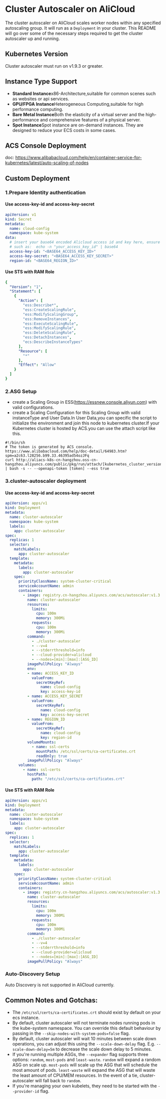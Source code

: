 # Cluster Autoscaler on AliCloud
The cluster autoscaler on AliCloud scales worker nodes within any specified autoscaling group. It will run as a `Deployment` in your cluster. This README will go over some of the necessary steps required to get the cluster autoscaler up and running.

## Kubernetes Version
Cluster autoscaler must run on v1.9.3 or greater.

## Instance Type Support
- **Standard Instance**x86-Architecture,suitable for common scenes such as websites or api services.
- **GPU/FPGA Instance**Heterogeneous Computing,suitable for high performance computing.
- **Bare Metal Instance**Both the elasticity of a virtual server and the high-performance and comprehensive features of a physical server.
- **Spot Instance**Spot instance are on-demand instances. They are designed to reduce your ECS costs in some cases.


## ACS Console Deployment
doc: https://www.alibabacloud.com/help/en/container-service-for-kubernetes/latest/auto-scaling-of-nodes

## Custom Deployment
### 1.Prepare Identity authentication
#### Use access-key-id and access-key-secret
```yaml
apiVersion: v1
kind: Secret
metadata:
  name: cloud-config
  namespace: kube-system
data:
  # insert your base64 encoded Alicloud access id and key here, ensure there's no trailing newline:
  # such as:  echo -n "your_access_key_id" | base64
  access-key-id: "<BASE64_ACCESS_KEY_ID>"
  access-key-secret: "<BASE64_ACCESS_KEY_SECRET>"
  region-id: "<BASE64_REGION_ID>"
```
#### Use STS with RAM Role
```yaml
{
  "Version": "1",
  "Statement": [
    {
      "Action": [
        "ess:Describe*",
        "ess:CreateScalingRule",
        "ess:ModifyScalingGroup",
        "ess:RemoveInstances",
        "ess:ExecuteScalingRule",
        "ess:ModifyScalingRule",
        "ess:DeleteScalingRule",
        "ess:DetachInstances",
        "ecs:DescribeInstanceTypes"
      ],
      "Resource": [
        "*"
      ],
      "Effect": "Allow"
    }
  ]
}
```

### 2.ASG Setup
* create a Scaling Group in ESS(https://essnew.console.aliyun.com) with valid configurations.
* create a Scaling Configuration for this Scaling Group with valid instanceType and User Data.In User Data,you can specific the script to initialize the environment and join this node to kubernetes cluster.If your Kubernetes cluster is hosted by ACS.you can use the attach script like this.
```shell
#!/bin/sh
# The token is generated by ACS console. https://www.alibabacloud.com/help/doc-detail/64983.htm?spm=a2c63.l28256.b99.33.46395ad54ozJFq
curl http://aliacs-k8s-cn-hangzhou.oss-cn-hangzhou.aliyuncs.com/public/pkg/run/attach/[kubernetes_cluster_version]/attach_node.sh | bash -s -- --openapi-token [token] --ess true
```


### 3.cluster-autoscaler deployment

#### Use access-key-id and access-key-secret
```yaml
apiVersion: apps/v1
kind: Deployment
metadata:
  name: cluster-autoscaler
  namespace: kube-system
  labels:
    app: cluster-autoscaler
spec:
  replicas: 1
  selector:
    matchLabels:
      app: cluster-autoscaler
  template:
    metadata:
      labels:
        app: cluster-autoscaler
    spec:
      priorityClassName: system-cluster-critical
      serviceAccountName: admin
      containers:
        - image: registry.cn-hangzhou.aliyuncs.com/acs/autoscaler:v1.3.1.2
          name: cluster-autoscaler
          resources:
            limits:
              cpu: 100m
              memory: 300Mi
            requests:
              cpu: 100m
              memory: 300Mi
          command:
            - ./cluster-autoscaler
            - --v=4
            - --stderrthreshold=info
            - --cloud-provider=alicloud
            - --nodes=[min]:[max]:[ASG_ID]
          imagePullPolicy: "Always"
          env:
          - name: ACCESS_KEY_ID
            valueFrom:
              secretKeyRef:
                name: cloud-config
                key: access-key-id
          - name: ACCESS_KEY_SECRET
            valueFrom:
              secretKeyRef:
                name: cloud-config
                key: access-key-secret
          - name: REGION_ID
            valueFrom:
              secretKeyRef:
                name: cloud-config
                key: region-id
          volumeMounts:
            - name: ssl-certs
              mountPath: /etc/ssl/certs/ca-certificates.crt
              readOnly: true
          imagePullPolicy: "Always"
      volumes:
        - name: ssl-certs
          hostPath:
            path: "/etc/ssl/certs/ca-certificates.crt"
```

#### Use STS with RAM Role

```yaml
apiVersion: apps/v1
kind: Deployment
metadata:
  name: cluster-autoscaler
  namespace: kube-system
  labels:
    app: cluster-autoscaler
spec:
  replicas: 1
  selector:
    matchLabels:
      app: cluster-autoscaler
  template:
    metadata:
      labels:
        app: cluster-autoscaler
    spec:
      priorityClassName: system-cluster-critical
      serviceAccountName: admin
      containers:
        - image: registry.cn-hangzhou.aliyuncs.com/acs/autoscaler:v1.3.1.2
          name: cluster-autoscaler
          resources:
            limits:
              cpu: 100m
              memory: 300Mi
            requests:
              cpu: 100m
              memory: 300Mi
          command:
            - ./cluster-autoscaler
            - --v=4
            - --stderrthreshold=info
            - --cloud-provider=alicloud
            - --nodes=[min]:[max]:[ASG_ID]
          imagePullPolicy: "Always"
```

### Auto-Discovery Setup
Auto Discovery is not supported in AliCloud currently.

## Common Notes and Gotchas:
- The `/etc/ssl/certs/ca-certificates.crt` should exist by default on your ecs instance.
- By default, cluster autoscaler will not terminate nodes running pods in the kube-system namespace. You can override this default behaviour by passing in the `--skip-nodes-with-system-pods=false` flag.
- By default, cluster autoscaler will wait 10 minutes between scale down operations, you can adjust this using the `--scale-down-delay` flag. E.g. `--scale-down-delay=5m` to decrease the scale down delay to 5 minutes.
- If you're running multiple ASGs, the `--expander` flag supports three options: `random`, `most-pods` and `least-waste`. `random` will expand a random ASG on scale up. `most-pods` will scale up the ASG that will schedule the most amount of pods. `least-waste` will expand the ASG that will waste the least amount of CPU/MEM resources. In the event of a tie, cluster-autoscaler will fall back to `random`.
- If you're managing your own kubelets, they need to be started with the `--provider-id` flag.
